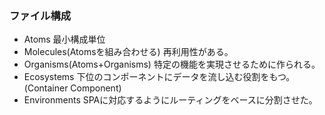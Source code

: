 

### ファイル構成
- Atoms
最小構成単位
- Molecules(Atomsを組み合わせる)
再利用性がある。
- Organisms(Atoms+Organisms)
特定の機能を実現させるために作られる。
- Ecosystems
下位のコンポーネントにデータを流し込む役割をもつ。(Container Component)
- Environments
SPAに対応するようにルーティングをベースに分割させた。